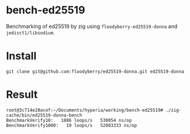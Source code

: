 # bench-ed25519
Benchmarking of ed25519 by zig using `floodyberry-ed25519-donna` and `jedisct1/libsodium`.

# Install
```
git clone git@github.com:floodyberry/ed25519-donna.git ed25519-donna
```

# Result
```
root@3c714e28acef:~/Documents/hyperia/working/bench-ed25519# ./zig-cache/bin/ed25519-donna-bench
BenchmarkVerify10:   1886 loops/s   530054 ns/op
BenchmarkVerify1000:   19 loops/s   52083333 ns/op
```
